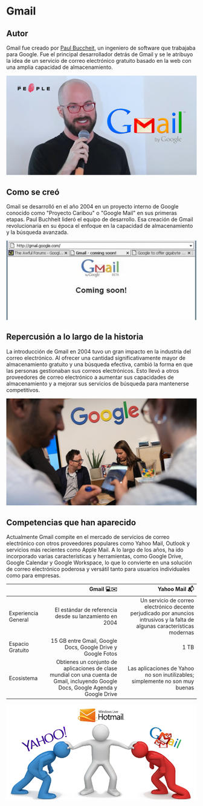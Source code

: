 # Gmail
## Autor
Gmail fue creado por [Paul Buccheit](https://es.wikipedia.org/wiki/Paul_Buchheit "Bibliografia de Paul"), un ingeniero de software que trabajaba para Google. Fue el principal desarrollador detrás de Gmail y se le atribuyo la idea de un servicio de correo electrónico gratuito basado en la web con una amplia capacidad de almacenamiento.

![U+200E](https://github.com/marcgarciia18/SMX2-M8UF1A1-HistoriaWeb-2004-Gmail-MarcGarcia/blob/main/Paul%20Buchheit.jpg "Paul")
 
## Como se creó
Gmail se desarrolló en el año 2004 en un proyecto interno de Google conocido como "Proyecto Caribou" o "Google Mail" en sus primeras etapas. Paul Buchheit lideró el equipo de desarrollo. Esa creación de Gmail revolucionaria en su época el  enfoque en la capacidad de almacenamiento y la búsqueda avanzada.

![U+200E](https://github.com/marcgarciia18/SMX2-M8UF1A1-HistoriaWeb-2004-Gmail-MarcGarcia/blob/main/CREACION%20GMAIL.jpg "Creacion")

## Repercusión a lo largo de la historia
La introducción de Gmail en 2004 tuvo un gran impacto en la industria del correo electrónico. Al ofrecer una cantidad significativamente mayor de almacenamiento gratuito y una búsqueda efectiva, cambió la forma en que las personas gestionaban sus correos electrónicos. Esto llevó a otros proveedores de correo electrónico a aumentar sus capacidades de almacenamiento y a mejorar sus servicios de búsqueda para mantenerse competitivos.

![U+200E|700](https://github.com/marcgarciia18/SMX2-M8UF1A1-HistoriaWeb-2004-Gmail-MarcGarcia/blob/main/Repercusion.jpg "Repercusion")

## Competencias que han aparecido
Actualmente Gmail compite en el mercado de servicios de correo electrónico con otros proveedores populares como Yahoo Mail, Outlook  y servicios más recientes como Apple Mail. A lo largo de los años, ha ido incorporado varias características y herramientas, como Google Drive, Google Calendar y Google Workspace, lo que lo convierte en una solución de correo electrónico poderosa y versátil tanto para usuarios individuales como para empresas.


|     |Gmail 💻✉️ |Yahoo Mail 📬 |
|----------|----------:|----------:|
|Experiencia General|El estándar de referencia desde su lanzamiento en 2004 |Un servicio de correo electrónico decente perjudicado por anuncios intrusivos y la falta de algunas características modernas |
|Espacio Gratuito|15 GB entre Gmail, Google Docs, Google Drive y Google Fotos |1 TB |
|Ecosistema|Obtienes un conjunto de aplicaciones de clase mundial con una cuenta de Gmail, incluyendo Google Docs, Google Agenda y Google Drive | Las aplicaciones de Yahoo no son inutilizables; simplemente no son muy buenas |


![U+200E](https://github.com/marcgarciia18/SMX2-M8UF1A1-HistoriaWeb-2004-Gmail-MarcGarcia/blob/main/Competencia.jpg "Competencias")
